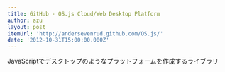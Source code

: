```yaml
---
title: GitHub - OS.js Cloud/Web Desktop Platform
author: azu
layout: post
itemUrl: 'http://andersevenrud.github.com/OS.js/'
date: '2012-10-31T15:00:00.000Z'
---
```

JavaScriptでデスクトップのようなプラットフォームを作成するライブラリ
